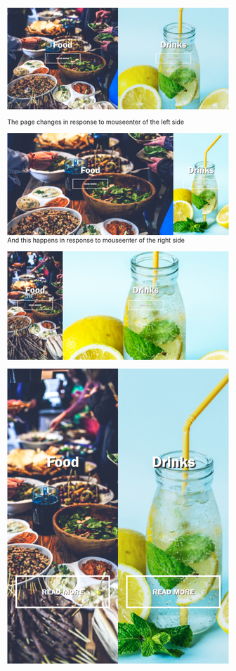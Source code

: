 ![Laptop version](screenshots/laptop-version.png) 
<br/>
<br/>
The page changes in response to mouseenter of the left side
<br/>
<br/>
![Laptop version](screenshots/left-side.png)
<br/>
And this happens in response to mouseenter of the right side
<br/>
<br/>
![Laptop version](screenshots/right-side.png)
<br/>
<br/>
![Mobile version](screenshots/mobile-version.png)
